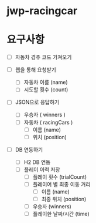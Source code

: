 # jwp-racingcar

# 요구사항

- [ ] 자동차 경주 코드 가져오기

- [ ] 웹을 통해 요청받기
  - [ ] 자동차 이름 (name)
  - [ ] 시도할 횟수 (count)
  
- [ ] JSON으로 응답하기
  - [ ] 우승자 ( winners )
  - [ ] 자동차 ( racingCars )
    - [ ] 이름 (name)
    - [ ] 위치 (position)

- [ ] DB 연동하기
  - [ ] H2 DB 연동
  - [ ] 플레이 이력 저장
    - [ ] 플레이 횟수 (trialCount)
    - [ ] 플레이어 별 최종 이동 거리 
      - [ ] 이름 (name)
      - [ ] 최종 위치 (position)
    - [ ] 우승자 (winners)
    - [ ] 플레이한 날짜/시간 (time)
